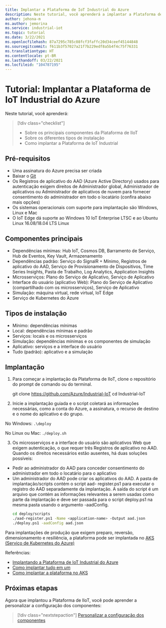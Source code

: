 ```yaml
---
title: Implantar a Plataforma de IoT Industrial do Azure
description: Neste tutorial, você aprenderá a implantar a Plataforma de IIoT.
author: jehona-m
ms.author: jemorina
ms.service: industrial-iot
ms.topic: tutorial
ms.date: 3/22/2021
ms.openlocfilehash: 87a7295c785c08fcf3faffc20d34ceef45144848
ms.sourcegitcommit: f611b3f57027a21f7b229edf8a5b4f4c75f76331
ms.translationtype: HT
ms.contentlocale: pt-BR
ms.lasthandoff: 03/22/2021
ms.locfileid: "104787195"
---
```

# <a name="tutorial-deploy-the-azure-industrial-iot-platform"></a>Tutorial: Implantar a Plataforma de IoT Industrial do Azure

Neste tutorial, você aprenderá:

> [!div class="checklist"]
> * Sobre os principais componentes da Plataforma de IIoT
> * Sobre os diferentes tipos de instalação
> * Como implantar a Plataforma de IoT Industrial

## <a name="prerequisites"></a>Pré-requisitos

- Uma assinatura do Azure precisa ser criada
- Baixar o [Git](https://git-scm.com/downloads)
- Os Registros de aplicativo do AAD (Azure Active Directory) usados para autenticação exigem direitos de Administrador global, Administrador de aplicativos ou Administrador de aplicativos de nuvem para fornecer consentimento do administrador em todo o locatário (confira abaixo mais opções)
- Os sistemas operacionais com suporte para implantação são Windows, Linux e Mac
- O IoT Edge dá suporte ao Windows 10 IoT Enterprise LTSC e ao Ubuntu Linux 16.08/18.04 LTS Linux

## <a name="main-components"></a>Componentes principais

- Dependências mínimas: Hub IoT, Cosmos DB, Barramento de Serviço, Hub de Eventos, Key Vault, Armazenamento
- Dependências padrão: Serviço do SignalR + Mínimo, Registros de aplicativo do AAD, Serviço de Provisionamento de Dispositivos, Time Series Insights, Pasta de Trabalho, Log Analytics, Application Insights
- Microsserviços: Plano do Serviço de Aplicativo, Serviço de Aplicativo
- Interface do usuário (aplicativo Web): Plano do Serviço de Aplicativo (compartilhado com os microsserviços), Serviço de Aplicativo
- Simulação: máquina virtual, rede virtual, IoT Edge
- Serviço de Kubernetes do Azure

## <a name="installation-types"></a>Tipos de instalação

- Mínimo: dependências mínimas
- Local: dependências mínimas e padrão
- Serviços: locais e os microsserviços
- Simulação: dependências mínimas e os componentes de simulação
- Aplicativo: serviços e a interface do usuário
- Tudo (padrão): aplicativo e a simulação

## <a name="deployment"></a>Implantação

1. Para começar a implantação da Plataforma de IIoT, clone o repositório do prompt de comando ou do terminal.

    git clone https://github.com/Azure/Industrial-IoT  cd Industrial-IoT

2. Inicie a implantação guiada e o script coletará as informações necessárias, como a conta do Azure, a assinatura, o recurso de destino e o nome do aplicativo e do grupo.

No Windows:
    ```
    .\deploy
    ```

No Linux ou Mac:
    ```
    ./deploy.sh
    ```

3. Os microsserviços e a interface do usuário são aplicativos Web que exigem autenticação, o que requer três Registros de aplicativo no AAD. Quando os direitos necessários estão ausentes, há duas soluções possíveis:

- Pedir ao administrador do AAD para conceder consentimento do administrador em todo o locatário para o aplicativo
- Um administrador do AAD pode criar os aplicativos do AAD. A pasta de implantação/scripts contém o script aad- register.ps1 para executar o registro do AAD separadamente da implantação. A saída do script é um arquivo que contém as informações relevantes a serem usadas como parte da implantação e deve ser passada para o script deploy.ps1 na mesma pasta usando o argumento -aadConfig.
    ```bash
    cd deploy/scripts
    ./aad-register.ps1 -Name <application-name> -Output aad.json
    ./deploy.ps1 -aadConfig aad.json
    ```

Para implantações de produção que exigem preparo, reversão, dimensionamento e resiliência, a plataforma pode ser implantada no [AKS (Serviço de Kubernetes do Azure)](https://github.com/Azure/Industrial-IoT/blob/master/docs/deploy/howto-deploy-aks.md)

Referências:
- [Implantando a Plataforma de IoT Industrial do Azure](https://github.com/Azure/Industrial-IoT/tree/master/docs/deploy)
- [Como implantar tudo em um](https://github.com/Azure/Industrial-IoT/blob/master/docs/deploy/howto-deploy-all-in-one.md)
- [Como implantar a plataforma no AKS](https://github.com/Azure/Industrial-IoT/blob/master/docs/deploy/howto-deploy-aks.md)


## <a name="next-steps"></a>Próximas etapas
Agora que implantou a Plataforma de IIoT, você pode aprender a personalizar a configuração dos componentes:

> [!div class="nextstepaction"]
> [Personalizar a configuração dos componentes](tutorial-configure-industrial-iot-components.md)
